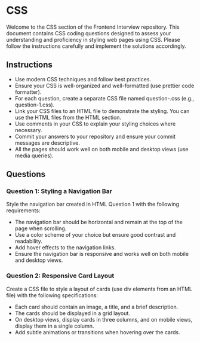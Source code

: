 # CSS

Welcome to the CSS section of the Frontend Interview repository. This document contains CSS coding questions designed to assess your understanding and proficiency in styling web pages using CSS. Please follow the instructions carefully and implement the solutions accordingly.

## Instructions

* Use modern CSS techniques and follow best practices.
* Ensure your CSS is well-organized and well-formatted (use prettier code formatter).
* For each question, create a separate CSS file named question-<number>.css (e.g., question-1.css).
* Link your CSS files to an HTML file to demonstrate the styling. You can use the HTML files from the HTML section.
* Use comments in your CSS to explain your styling choices where necessary.
* Commit your answers to your repository and ensure your commit messages are descriptive.
* All the pages should work well on both mobile and desktop views (use media queries).

## Questions

### Question 1: Styling a Navigation Bar

Style the navigation bar created in HTML Question 1 with the following requirements:

* The navigation bar should be horizontal and remain at the top of the page when scrolling.
* Use a color scheme of your choice but ensure good contrast and readability.
* Add hover effects to the navigation links.
* Ensure the navigation bar is responsive and works well on both mobile and desktop views.

### Question 2: Responsive Card Layout

Create a CSS file to style a layout of cards (use div elements from an HTML file) with the following specifications:

* Each card should contain an image, a title, and a brief description.
* The cards should be displayed in a grid layout.
* On desktop views, display cards in three columns, and on mobile views, display them in a single column.
* Add subtle animations or transitions when hovering over the cards.